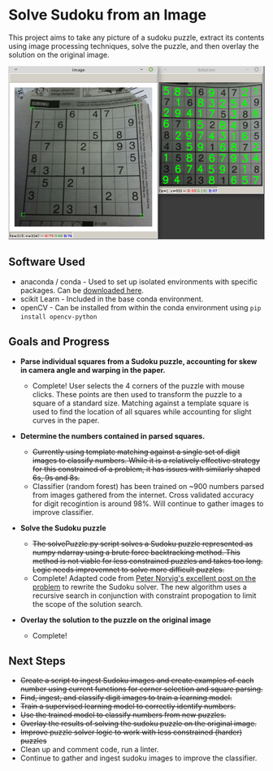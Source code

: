 # Solve Sudoku from an Image
This project aims to take any picture of a sudoku puzzle, extract its contents using image processing techniques, solve the puzzle, and then overlay the solution on the original image.

![Selected corners, solved puzzle](https://github.com/jpritcha3-14/sudoku-image-solver/blob/master/result.png)

## Software Used
- anaconda / conda - Used to set up isolated environments with specific packages. Can be [downloaded here](https://www.anaconda.com/distribution/). 
- scikit Learn - Included in the base conda environment.
- openCV - Can be installed from within the conda environment using `pip install opencv-python`

## Goals and Progress
- **Parse individual squares from a Sudoku puzzle, accounting for skew in camera angle and warping in the paper.**
	- Complete!  User selects the 4 corners of the puzzle with mouse clicks. These points are then used to transform the puzzle to a square of a standard size.  Matching against a template square is used to find the location of all squares while accounting for slight curves in the paper.

- **Determine the numbers contained in parsed squares.**
	- ~~Currently using template matching against a single set of digit images to classify numbers.  While it is a relatively effective strategy for this constrained of a problem, it has issues with similarly shaped 6s, 9s and 8s.~~
    - Classifier (random forest) has been trained on ~900 numbers parsed from images gathered from the internet.  Cross validated accuracy for digit recogintion is around 98%.  Will continue to gather images to improve classifier.

- **Solve the Sudoku puzzle**
	- ~~The solvePuzzle.py script solves a Sudoku puzzle represented as numpy ndarray using a brute force backtracking method.  This method is not viable for less constrained puzzles and takes too long.  Logic needs improvemnet to solve more difficult puzzles.~~
    - Complete! Adapted code from [Peter Norvig's excellent post on the problem](https://norvig.com/sudoku.html) to rewrite the Sudoku solver.  The new algorithm uses a recursive search in conjunction with constraint propogation to limit the scope of the solution search.

- **Overlay the solution to the puzzle on the original image**
	- Complete!

## Next Steps
- ~~Create a script to ingest Sudoku images and create examples of each number using current functions for corner selection and square parsing.~~
- ~~Find, ingest, and classify digit images to train a learning model.~~
- ~~Train a supervised learning model to correctly identify numbers.~~
- ~~Use the trained model to classify numbers from new puzzles.~~
- ~~Overlay the results of solving the sudoku puzzle on the original image.~~
- ~~Improve puzzle solver logic to work with less constrained (harder) puzzles~~
- Clean up and comment code, run a linter. 
- Continue to gather and ingest sudoku images to improve the classifier.
